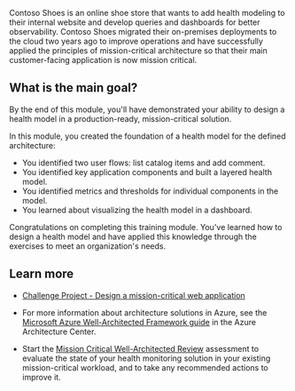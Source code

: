 Contoso Shoes is an online shoe store that wants to add health modeling to their internal website and develop queries and dashboards for better observability. Contoso Shoes migrated their on-premises deployments to the cloud two years ago to improve operations and have successfully applied the principles of mission-critical architecture so that their main customer-facing application is now mission critical.

## What is the main goal?

By the end of this module, you'll have demonstrated your ability to design a health model in a production-ready, mission-critical solution.

In this module, you created the foundation of a health model for the defined architecture:

- You identified two user flows: list catalog items and add comment.
- You identified key application components and built a layered health model.
- You identified metrics and thresholds for individual components in the model.
- You learned about visualizing the health model in a dashboard.

Congratulations on completing this training module. You've learned how to design a health model and have applied this knowledge through the exercises to meet an organization's needs.

## Learn more

- [Challenge Project - Design a mission-critical web application](/training/modules/azure-mission-critical/)

- For more information about architecture solutions in Azure, see the [Microsoft Azure Well-Architected Framework guide](/azure/architecture/framework) in the Azure Architecture Center.

- Start the [Mission Critical Well-Architected Review](/assessments/23513bdb-e8a2-4f0b-8b6b-191ee1f52d34) assessment to evaluate the state of your health monitoring solution in your existing mission-critical workload, and to take any recommended actions to improve it.
